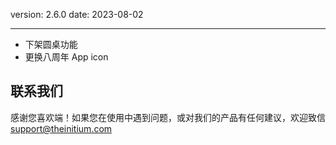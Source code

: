 version: 2.6.0
date: 2023-08-02

---

- 下架圆桌功能
- 更换八周年 App icon

## 联系我们

感谢您喜欢端！如果您在使用中遇到问题，或对我们的产品有任何建议，欢迎致信 [support@theinitium.com](mailto:support@theinitium.com)
